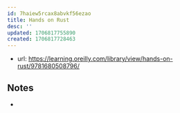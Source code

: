 ```yaml
---
id: 7haiew5rcax8abvkf56ezao
title: Hands on Rust
desc: ''
updated: 1706817755890
created: 1706817728463
---
```


- url: https://learning.oreilly.com/library/view/hands-on-rust/9781680508796/

## Notes

- 